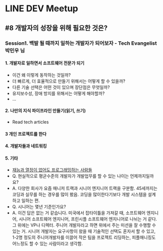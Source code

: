 # LINE DEV Meetup
## #8 개발자의 성장을 위해 필요한 것은?
### Session1. 백발 될 때까지 일하는 개발자가 되어보자 - Tech Evangelist 박민우 님
#### 1. 개발자로 일하면서 소프트웨어 전문가 되기
- 이건 왜 이렇게 동작하는 것일까?
- 더 빠르게, 더 효율적으로 만들기 위해서는  어떻게 할 수 있을까?
- 다른 기술 선택은 어떤 것이 있으며 장단점은 무엇일까?
- 유지보수성, 장애 방지를 위해서는 어떻게 해야할까?
- ...
#### 2. 나만의 지식 파이프라인 만들기(읽기, 쓰기)
- Read tech articles
#### 3 개인 프로젝트를 한다
#### 4. 개발자들과 네트워킹

#### 5. 기타
- [재능과 열정이 없어도 프로그래밍하는 사람들](https://flearning-blog.tistory.com/237) 
- Q. 현실적으로 평균수준의 개발자가 개발업무를 할 수 있는 나이는 언제까지일까요?
- A. 다양한 회사가 요즘 매니저 트랙과 시니어 엔지니어 트랙을 구분함. 45세까지는 코딩과 실무를 하는 경우를 많이 봤음. 코딩을 많이한다기보다 개발 시스템을 설계하고 일하는 편. 
- Q. 시니어는 몇년 기준인가요?
- A. 이건 답은 없는 거 같습니다. 미국에서 잡타이틀을 가져갈 때, 소프트웨어 엔지니어, 시니어 소프트웨어 엔지니어, 프린시플 소프트웨어 엔지니어로 나뉘는 거 같다. 그 위에는 VP나 디렉터. 주니어 개발자라고 하면 위에서 주는 미션을 잘 수행할 수 있는 거. 시니어 개발자는 요구사항이 왔을 때 기술적인 선택도 혼자서 할 수 있고, 1-2명 정도의 주니어개발자를 이끌어 작은 팀을 프로젝트 리딩하는, 피플매니징도 어느정도 할 수 있는 사람이라고 생각함.
